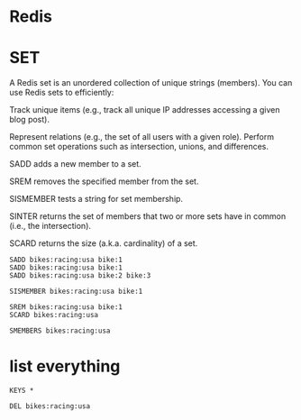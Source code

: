 # Redis

# SET

A Redis set is an unordered collection of unique strings (members). You can use Redis sets to efficiently:

Track unique items (e.g., track all unique IP addresses accessing a given blog post).

Represent relations (e.g., the set of all users with a given role).
Perform common set operations such as intersection, unions, and differences.


SADD adds a new member to a set.

SREM removes the specified member from the set.

SISMEMBER tests a string for set membership.

SINTER returns the set of members that two or more sets have in common (i.e., the intersection).

SCARD returns the size (a.k.a. cardinality) of a set.


```
SADD bikes:racing:usa bike:1
SADD bikes:racing:usa bike:1
SADD bikes:racing:usa bike:2 bike:3

SISMEMBER bikes:racing:usa bike:1

SREM bikes:racing:usa bike:1
SCARD bikes:racing:usa

SMEMBERS bikes:racing:usa
```

# list everything
```
KEYS *
```

```
DEL bikes:racing:usa
```
